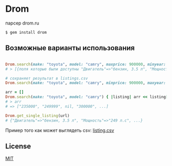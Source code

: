 # Drom

парсер drom.ru


    $ gem install drom

## Возможные варианты использования
```ruby

Drom.search(make: "toyota", model: "camry", maxprice: 900000, minyear: 2009)
# > [{поля которые были доступны "Двигатель"=>"бензин, 3.5 л", "Мощность"=>"249 л.с", ...}, {}, ...]

# сохраняет результат в listings.csv
Drom.search(make: "toyota", model: "camry", minprice: 900000, maxyear: 2010).to_csv

arr = []
Drom.search(make: "toyota", model: "camry") { |listing| arr << listing["Цена"] }
# > arr
# => ["235000", "249999", nil, "300000", ...]

Drom.get_single_listing(url)
# {"Двигатель"=>"бензин, 3.5 л", "Мощность"=>"249 л.с", ...}
```

Пример того как может выглядеть csv: [listing.csv](./listings.csv)

## License

[MIT](./LICENSE)
